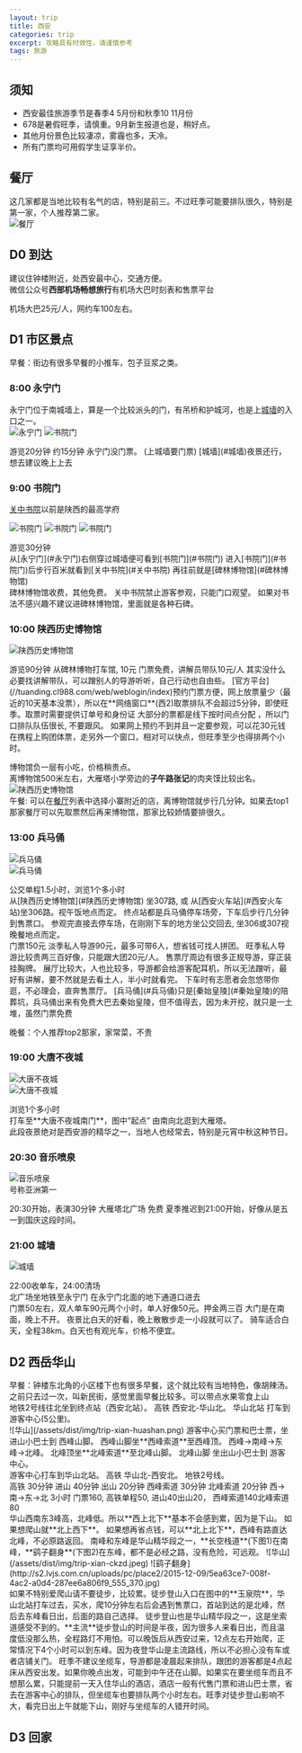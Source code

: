 ```yaml
---
layout: trip
title: 西安
categories: trip
excerpt: 攻略具有时效性，请谨慎参考
tags: 旅游
---
```


## 须知

<i class="i_gth"></i>  

- 西安最佳旅游季节是春季4 5月份和秋季10 11月份
- 678是暑假旺季，请慎重。9月新生报道也是，稍好点。
- 其他月份景色比较凄凉，雾霾也多，天冷。
- 所有门票均可用假学生证享半价。  

## 餐厅    

这几家都是当地比较有名气的店，特别是前三。不过旺季可能要排队很久，特别是第一家，个人推荐第二家。   
![餐厅](/assets/dist/img/trip-xian-food.png)  

## D0 到达  
<i class="i_htl"></i> 建议住钟楼附近，处西安最中心，交通方便。   
<i class="i_bus"></i> 微信公众号**西部机场畅想旅行**有机场大巴时刻表和售票平台  
<div class="cost" markdown='1'>
<i class="i_cash"></i>机场大巴25元/人，网约车100左右。
</div>

## D1 市区景点  

<div class="cost" markdown='1'>
<i class="i_din"></i> 早餐：街边有很多早餐的小推车，包子豆浆之类。  
</div>

### 8:00 永宁门    
永宁门位于南城墙上，算是一个比较派头的门，有吊桥和护城河，也是上[城墙](#城墙)的入口之一。  
![永宁门](http://img.tukuchina.cn/images/front/v/95/a6/235563398173.jpg)
![书院门](/assets/dist/img/trip-xian-yongning.png)
<div class="cost" markdown='1'>
<i class="i_s"></i>  游览20分钟  
<i class="i_wan"></i>  约15分钟  
<i class="i_cash"></i> 永宁门没门票。 (上城墙要门票)  
<i class="i_t"></i> [城墙](#城墙)夜景还行，想去建议晚上上去  
</div>

### 9:00 书院门  

[关中书院](#关中书院)以前是陕西的最高学府  

![书院门](http://img.tukuchina.cn/images/front/v/13/8c/230798239.jpg)
![书院门](http://img.tukuchina.cn/images/front/v/ca/7b/230798277.jpg)
![书院门](/assets/dist/img/trip-xian-shuyuan.png)
<div class="cost" markdown='1'>
<i class="i_s"></i>  游览30分钟  
</div>
<i class="i_wan"></i>从[永宁门](#永宁门)右侧穿过城墙便可看到[书院门](#书院门)  
<i class="i_wan"></i>进入[书院门](#书院门)后步行百米就看到[关中书院](#关中书院)  
<i class="i_wan"></i>再往前就是[碑林博物馆](#碑林博物馆)  
<div class="cost" markdown='1'>
<i class="i_cash"></i> 碑林博物馆收费，其他免费。  
<i class="i_t"></i> 关中书院禁止游客参观，只能门口观望。  
<i class="i_t"></i> 如果对书法不感兴趣不建议进碑林博物馆，里面就是各种石碑。   
</div>

### 10:00 陕西历史博物馆  

![陕西历史博物馆](http://n.sinaimg.cn/sx/crawl/116/w550h366/20180508/h3-P-haichqy4458113.jpg)

<div class="cost" markdown='1'>
<i class="i_s"></i>  游览90分钟  
<i class="i_bus"></i> 从碑林博物打车馆, 10元    
<i class="i_cash"></i>门票免费，讲解员带队10元/人  
<i class="i_t"></i>其实没什么必要找讲解带队，可以蹭别人的导游听听，自己行动也自由些。  
<i class="i_t"></i>[官方平台](//tuanding.cl988.com/web/weblogin/index)预约门票方便，网上放票量少（最近的10天基本没票），所以在**网络窗口**(西2)取票排队不会超过5分钟，即使旺季。取票时需要提供订单号和身份证  
<i class="i_t"></i> 大部分的票都是线下按时间点分配 ，所以门口排队队伍很长, 不要跟风。  
<i class="i_t"></i> 如果网上预约不到并且一定要参观，可以花30元钱在携程上购团体票，走另外一个窗口，相对可以快点，但旺季至少也得排两个小时。  
</div>


<i class="i_din"></i>  博物馆负一层有小吃，价格稍贵点。  
<i class="i_din"></i>  离博物馆500米左右，大雁塔小学旁边的**子午路张记**的肉夹馍比较出名。  
![陕西历史博物馆](/assets/dist/img/trip-xian-bowuguang.png)    
<i class="i_din"></i>  午餐: 可以在[餐厅](#餐厅)列表中选择小寨附近的店，离博物馆就步行几分钟。如果去top1那家餐厅可以先取票然后再来博物馆，那家比较娇情要排很久。  

### 13:00 兵马俑  

![兵马俑](https://youimg1.c-ctrip.com/target/10020d0000006wigr5F6B.jpg)    
![兵马俑](/assets/dist/img/trip-xian-bingmayong.png)    
<div class="cost" markdown='1'>
<i class="i_s"></i>  公交单程1.5小时，浏览1个多小时   
</div>
<i class="i_bus"></i> 从[陕西历史博物馆](#陕西历史博物馆) 坐307路, 或 从[西安火车站](#西安火车站)坐306路。视午饭地点而定。  
<i class="i_wan"></i> 终点站都是兵马俑停车场旁，下车后步行几分钟到售票口。  
<i class="i_t"></i> 参观完直接去停车场，在刚刚下车的地方坐公交回去, 坐306或307视晚餐地点而定。

<div class="cost" markdown='1'>
<i class="i_cash"></i> 门票150元   
<i class="i_cash"></i> 淡季私人导游90元，最多可带6人，想省钱可找人拼团。  
<i class="i_cash"></i> 旺季私人导游比较贵两三百好像，只能跟大团20元/人。  
<i class="i_t"></i> 售票厅周边有很多正规导游，穿正装挂胸牌。  
<i class="i_t"></i> 展厅比较大，人也比较多，导游都会给游客配耳机，所以无法蹭听，最好有讲解，要不然就是去看土人，半小时就看完。  
<i class="i_t"></i> 下车时有志愿者会忽悠带你逛，不必理会，直奔售票厅。  
<i class="i_t"></i> [兵马俑](#兵马俑)只是[秦始皇陵](#秦始皇陵)的陪葬坑，兵马俑出来有免费大巴去秦始皇陵，但不值得去，因为未开挖，就只是一土堆，虽然门票免费  
</div>

<i class="i_din"></i>  晚餐：个人推荐top2那家，家常菜，不贵  

### 19:00 大唐不夜城  

![大唐不夜城](http://epaper.xiancn.com/newxawb/res/2018-02/25/04/res31_attpic_brief.jpg)    
![大唐不夜城](/assets/dist/img/trip-xian-dayanta.png)    
<div class="cost" markdown='1'>
<i class="i_s"></i>  浏览1个多小时   
</div>
<i class="i_bus"></i> 打车至**大唐不夜城南门**，图中“起点”  
<i class="i_wan"></i> 由南向北逛到大雁塔。  
<div class="cost" markdown='1'>
<i class="i_t"></i>此段夜景绝对是西安游的精华之一，当地人也经常去，特别是元宵中秋这种节日。 
</div>

### 20:30 音乐喷泉  
![音乐喷泉](http://img.mp.itc.cn/upload/20170614/94aa824f64234c43af1af4fef828de46_th.jpg)    
号称亚洲第一  
<div class="cost" markdown='1'>
<i class="i_s"></i>  20:30开始，表演30分钟  
<i class="i_local"></i> 大雁塔北广场   
<i class="i_cash"></i> 免费   
<i class="i_t"></i>夏季推迟到21:00开始，好像从是五一到国庆这段时间。 
</div>

### 21:00 城墙  

![城墙](https://bbswater-fd.zol-img.com.cn/t_s1200x5000/g5/M00/03/04/ChMkJ1XRvyyIMmobABzkbrk2gCkAAANKAAAAAAAHOSG921.jpg)    
<div class="cost" markdown='1'>
<i class="i_s"></i>  22:00收单车，24:00清场  
</div>
<i class="i_bus"></i>北广场坐地铁至永宁门  
<i class="i_wan"></i>在永宁门北面的地下通道口进去  
<div class="cost" markdown='1'>
<i class="i_cash"></i> 门票50左右，双人单车90元两个小时，单人好像50元。押金两三百   
<i class="i_t"></i> 大门是在南面，晚上不开。  
<i class="i_t"></i> 夜景比白天的好看，晚上散散步走一小段就可以了。  
<i class="i_t"></i> 骑车适合白天，全程38km。白天也有观光车，价格不便宜。  
</div>

## D2 西岳华山  

<div class="cost" markdown='1'>
<i class="i_din"></i>  早餐：钟楼东北角的小区楼下也有很多早餐，这个就比较有当地特色，像胡辣汤。之前只去过一次，叫新民街，感觉里面早餐比较多。可以带点水果零食上山  
</div>

<div class="cost" markdown='1'>
<i class="i_bus"></i> 地铁2号线往北坐到终点站（西安北站）。  
<i class="i_bus"></i> 高铁 西安北-华山北。  
<i class="i_bus"></i> 华山北站 打车到游客中心(5公里)。  
</div>
![华山](/assets/dist/img/trip-xian-huashan.png)    
<i class="i_bus"></i> 游客中心买门票和巴士票，坐进山小巴士到 西峰山脚。  
<i class="i_wharf"></i> 西峰山脚坐**西峰索道**至西峰顶。  
<i class="i_wan"></i> 西峰->南峰->东峰->北峰。  
<i class="i_wharf"></i> 北峰顶坐**北峰索道**至北峰山脚。  
<i class="i_bus"></i> 北峰山脚  坐出山小巴士到 游客中心。  
<div class="cost" markdown='1'>
<i class="i_bus"></i> 游客中心打车到华山北站。  
<i class="i_bus"></i> 高铁 华山北-西安北。  
<i class="i_bus"></i> 地铁2号线。  
</div>

<div class="cost" markdown='1'>
<i class="i_s"></i> 高铁 30分钟    
<i class="i_s"></i> 进山 40分钟  
<i class="i_s"></i> 出山 20分钟  
<i class="i_s"></i> 西峰索道 30分钟    
<i class="i_s"></i> 北峰索道 20分钟    
<i class="i_s"></i> 西->南->东->北 3小时    
<i class="i_cash"></i> 门票160, 高铁单程50, 进山40出山20， 西峰索道140北峰索道80    
</div>
<i class="i_t"></i> 华山西南东3峰高，北峰低。所以**西上北下**基本不会感到累，因为是下山。 如果想爬山就**北上西下**。  
<i class="i_t"></i> 如果想再省点钱，可以**北上北下**，西峰有路直达北峰，不必原路返回。    
<i class="i_t"></i> 南峰和东峰是华山精华段之一，**长空栈道**(下图1)在南峰，**鹞子翻身**(下图2)在东峰，都不是必经之路，没有危险，可远观。  
![华山](/assets/dist/img/trip-xian-ckzd.jpeg) 
![鹞子翻身](http://s2.lvjs.com.cn/uploads/pc/place2/2015-12-09/5ea63ce7-008f-4ac2-a0d4-287ee6a806f9_555_370.jpg)  
<div class="cost" markdown='1'>
<i class="i_t"></i> 如果不特别爱爬山请不要徒步，比较累。徒步登山入口在图中的**玉泉院**，华山北站打车过去，买水，爬10分钟左右后会遇到售票口，首站到达的是北峰，然后去东峰看日出，后面的路自己选择。  
<i class="i_t"></i>  徒步登山也是华山精华段之一，这是坐索道感受不到的。**主流**徒步登山的时间是半夜，因为很多人来看日出，而且温度低没那么热，全程路灯不用怕。可以晚饭后从西安过来，12点左右开始爬，正常情况下4个小时可以到东峰。因为夜登华山是主流路线，所以不必担心没有车或者店铺关门。     
<i class="i_t"></i> 旺季不建议坐缆车，导游都是凌晨起来排队，跟团的游客都是4点起床从西安出发。如果你晚点出发，可能到中午还在山脚。如果实在要坐缆车而且不想那么累，只能提前一天入住华山的酒店，酒店一般有代售门票和进山巴士票，省去在游客中心的排队，但坐缆车也要排队两个小时左右。旺季对徒步登山影响不大，看完日出上午就能下山，刚好与坐缆车的人错开时间。
</div>

## D3 回家  

